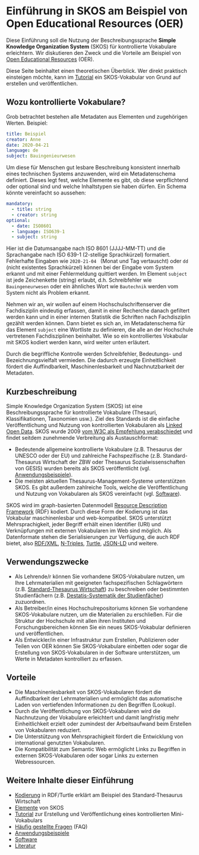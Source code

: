 # Einführung in SKOS am Beispiel von Open Educational Resources (OER)

Diese Einführung soll die Nutzung der Beschreibungssprache **Simple Knowledge Organization System** (SKOS) für kontrollierte Vokabulare erleichtern. Wir diskutieren den Zweck und die Vorteile am Beispiel von [Open Educational Resources](https://de.wikipedia.org/wiki/Open_Educational_Resources) (OER).

Diese Seite beinhaltet einen theoretischen Überblick. Wer direkt praktisch einsteigen möchte, kann im [Tutorial](skos-tutorial.md) ein SKOS-Vokabular von Grund auf erstellen und veröffentlichen.

## Wozu kontrollierte Vokabulare?

Grob betrachtet bestehen alle Metadaten aus Elementen und zugehörigen Werten. Beispiel:

```yaml
title: Beispiel
creator: Anne
date: 2020-04-21
language: de
subject: Bauingenieurwesen
```

Um diese für Menschen gut lesbare Beschreibung konsistent innerhalb eines technischen Systems anzuwenden, wird ein Metadatenschema definiert. Dieses legt fest, welche Elemente es gibt, ob diese verpflichtend oder optional sind und welche Inhaltstypen sie haben dürfen. Ein Schema könnte vereinfacht so aussehen:

```yaml
mandatory:
  - title: string
  - creator: string
optional:
  - date: ISO8601
  - language: ISO639-1
  - subject: string
```

Hier ist die Datumsangabe nach ISO 8601 (JJJJ-MM-TT) und die Sprachangabe nach ISO 639-1 (2-stellige Sprachkürzel) formatiert. Fehlerhafte Eingaben wie `2020-21-04 ` (Monat und Tag vertauscht) oder `dd` (nicht existentes Sprachkürzel) können bei der Eingabe vom System erkannt und mit einer Fehlermeldung quittiert werden. Im Element `subject` ist jede Zeichenkette (string) erlaubt, d.h. Schreibfehler wie `Bauingeneurwesen` oder ein ähnliches Wort wie `Bautechnik` werden vom System nicht als Problem erkannt.

Nehmen wir an, wir wollen auf einem Hochschulschriftenserver die Fachdisziplin eindeutig erfassen, damit in einer Recherche danach gefiltert werden kann und in einer internen Statistik die Schriften nach Fachdisziplin gezählt werden können. Dann bietet es sich an, im Metadatenschema für das Element `subject` eine Wortliste zu definieren, die alle an der Hochschule vertretenen Fachdisziplinen beinhaltet. Wie so ein kontrolliertes Vokabular mit SKOS kodiert werden kann, wird weiter unten erläutert.

Durch die begriffliche Kontrolle werden Schreibfehler, Bedeutungs- und Bezeichnungsvielfalt vermieden. Die dadurch erzeugte Einheitlichkeit fördert die Auffindbarkeit, Maschinenlesbarkeit und Nachnutzbarkeit der Metadaten.

## Kurzbeschreibung

Simple Knowledge Organization System (SKOS) ist eine Beschreibungssprache für kontrollierte Vokabulare (Thesauri, Klassifikationen, Taxonomien usw.). Ziel des Standards ist die einfache Veröffentlichung und Nutzung von kontrollierten Vokabularen als [Linked Open Data](https://de.wikipedia.org/wiki/Linked_Open_Data). SKOS wurde 2009 [vom W3C als Empfehlung verabschiedet](https://www.w3.org/TR/2009/REC-skos-reference-20090818/) und findet seitdem zunehmende Verbreitung als Austauschformat:

* Bedeutende allgemeine kontrollierte Vokabulare (z.B. Thesaurus der UNESCO oder der EU) und zahlreiche Fachspezifische (z.B. Standard-Thesaurus Wirtschaft der ZBW oder Thesaurus Sozialwissenschaften von GESIS) wurden bereits als SKOS veröffentlicht (vgl. [Anwendungsbeispiele](skos-anwendungsbeispiele.md)).
* Die meisten aktuellen Thesaurus-Management-Systeme unterstützen SKOS. Es gibt außerdem zahlreiche Tools, welche die Veröffentlichung und Nutzung von Vokabularen als SKOS vereinfacht  (vgl. [Software](skos-software.md)).

SKOS wird im graph-basierten Datenmodell [Resource Description Framework](https://de.wikipedia.org/wiki/Resource_Description_Framework) (RDF) kodiert. Durch diese Form der Kodierung ist das Vokabular maschinenlesbar und web-kompatibel. SKOS unterstützt Mehrsprachigkeit, jeder Begriff erhält einen Identifier (URI) und Verknüpfungen mit externen Vokabularen im Web sind möglich. Als Datenformate stehen die Serialisierungen zur Verfügung, die auch RDF bietet, also [RDF/XML](RDF/XML), [N-Triples](https://format.gbv.de/rdf/ntriples), [Turtle](https://format.gbv.de/rdf/turtle), [JSON-LD](https://format.gbv.de/rdf/json-ld) und weitere.

## Verwendungszwecke

* Als Lehrende/r können Sie vorhandene SKOS-Vokabulare nutzen, um Ihre Lehrmaterialien mit geeigneten fachspezifischen Schlagwörtern (z.B. [Standard-Thesaurus Wirtschaft](http://bartoc-skosmos.unibas.ch/STW/en/?clang=de)) zu beschreiben oder bestimmten Studienfächern (z.B. [Destatis-Systematik der Studienfächer](https://skohub.io/dini-ag-kim/hochschulfaechersystematik/heads/master/w3id.org/kim/hochschulfaechersystematik/scheme.html)) zuzuordnen.
* Als Betreiber/in eines Hochschulrepositoriums können Sie vorhandene SKOS-Vokabulare nutzen, um die Materialien zu erschließen. Für die Struktur der Hochschule mit allen ihren Instituten und Forschungsbereichen können Sie ein neues SKOS-Vokabular definieren und veröffentlichen.
* Als Entwickler/in einer Infrastruktur zum Erstellen, Publizieren oder Teilen von OER können Sie SKOS-Vokabulare einbetten oder sogar die Erstellung von SKOS-Vokabularen in der Software unterstützen, um Werte in Metadaten kontrolliert zu erfassen.

## Vorteile

* Die Maschinenlesbarkeit von SKOS-Vokabularen fördert die Auffindbarkeit der Lehrmaterialien und ermöglicht das automatische Laden von vertiefenden Informationen zu den Begriffen (Lookup).
* Durch die Veröffentlichung von SKOS-Vokabularen wird die Nachnutzung der Vokabulare erleichtert und damit langfristig mehr Einheitlichkeit erzielt oder zumindest der Arbeitsaufwand beim Erstellen von Vokabularen reduziert.
* Die Unterstützung von Mehrsprachigkeit fördert die Entwicklung von international genutzten Vokabularen.
* Die Kompatibilität zum Semantic Web ermöglicht Links zu Begriffen in externen SKOS-Vokabularen oder sogar Links zu externen Webressourcen.

## Weitere Inhalte dieser Einführung

* [Kodierung](skos-kodierung.md) in RDF/Turtle erklärt am Beispiel des Standard-Thesaurus Wirtschaft
* [Elemente](skos-elemente.md) von SKOS
* [Tutorial](skos-tutorial.md) zur Erstellung und Veröffentlichung eines kontrollierten Mini-Vokabulars
* [Häufig gestellte Fragen](skos-faq.md) (FAQ)
* [Anwendungsbeispiele](skos-anwendungsbeispiele.md)
* [Software](skos-software.md)
* [Literatur](skos-literatur.md)

